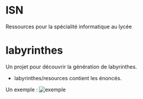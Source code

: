 ISN
===

Ressources pour la spécialité informatique au lycée

# labyrinthes 

  Un projet pour découvrir la génération de labyrinthes.
  * labyrinthes/resources contient les énoncés.

Un exemple : ![exemple](https://raw.github.com/msimonin/ISN/master/exemple.png "Un exemple")
